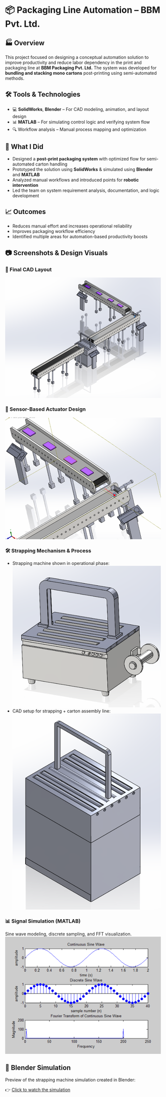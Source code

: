# 📦 Packaging Line Automation – BBM Pvt. Ltd.

## 🏭 Overview
This project focused on designing a conceptual automation solution to improve productivity and reduce labor dependency in the print and packaging line at **BBM Packaging Pvt. Ltd.** The system was developed for **bundling and stacking mono cartons** post-printing using semi-automated methods.

## 🛠️ Tools & Technologies
- 💻 **SolidWorks**, **Blender** – For CAD modeling, animation, and layout design  
- 📊 **MATLAB** – For simulating control logic and verifying system flow  
- 🔍 Workflow analysis – Manual process mapping and optimization

## 🚀 What I Did
- Designed a **post-print packaging system** with optimized flow for semi-automated carton handling  
- Prototyped the solution using **SolidWorks** & simulated using **Blender** and **MATLAB**  
- Analyzed manual workflows and introduced points for **robotic intervention**  
- Led the team on system requirement analysis, documentation, and logic development

## 📈 Outcomes
- Reduces manual effort and increases operational reliability  
- Improves packaging workflow efficiency  
- Identified multiple areas for automation-based productivity boosts

## 📷 Screenshots & Design Visuals

### 🧩 Final CAD Layout
![Final Assembly](images/Final%20Assembly.png)

### 🤖 Sensor-Based Actuator Design
![Sensor Based Actuator](images/Sensor%20based%20actuator.png)

### 🛠️ Strapping Mechanism & Process
- Strapping machine shown in operational phase:
![Strapping Machine](images/Strapping%20Machine.png)
- CAD setup for strapping + carton assembly line:
![Strapping Machine for Assembly](images/Strapping%20Machine%20for%20Assembly.png)

### 📊 Signal Simulation (MATLAB)
Sine wave modeling, discrete sampling, and FFT visualization.
![Sensor Signal Analysis](images/sensor%20signal%20analysis.png)

## 🎥 Blender Simulation

Preview of the strapping machine simulation created in Blender:

👉 [Click to watch the simulation](videos/strapping%20machine%20001.mp4)


